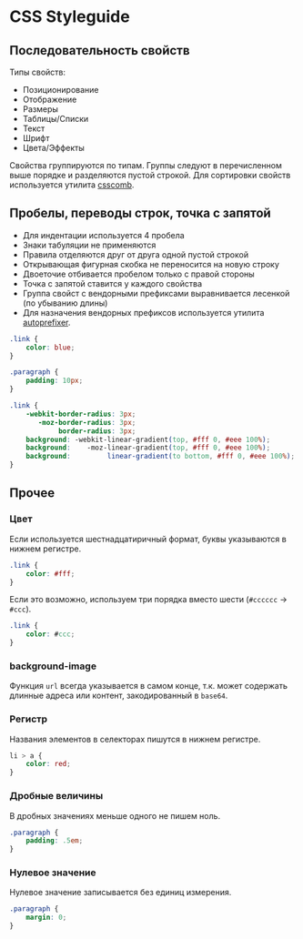 CSS Styleguide
==============

Последовательность свойств
--------------------------

Типы свойств:
- Позиционирование 
- Отображение
- Размеры
- Таблицы/Списки
- Текст
- Шрифт
- Цвета/Эффекты

Свойства группируются по типам.
Группы следуют в перечисленном выше порядке и разделяются пустой строкой.
Для сортировки свойств используется утилита [csscomb](https://github.com/csscomb/csscomb.js).


Пробелы, переводы строк, точка с запятой
----------------------------------------

- Для индентации используется 4 пробела
- Знаки табуляции не применяются
- Правила отделяются друг от друга одной пустой строкой
- Открывающая фигурная скобка не переносится на новую строку
- Двоеточие отбивается пробелом только с правой стороны
- Точка с запятой ставится у каждого свойства
- Группа свойст с вендорными префиксами выравнивается лесенкой (по убыванию длины)
- Для назначения вендорных префиксов используется утилита [autoprefixer](https://github.com/ai/autoprefixer).

```css
.link {
    color: blue;
}

.paragraph {
    padding: 10px;
}

.link {
    -webkit-border-radius: 3px;
       -moz-border-radius: 3px;
            border-radius: 3px;
    background: -webkit-linear-gradient(top, #fff 0, #eee 100%);
    background:    -moz-linear-gradient(top, #fff 0, #eee 100%);
    background:         linear-gradient(to bottom, #fff 0, #eee 100%);
}
```

Прочее
------

### Цвет

Если используется шестнадцатиричный формат, буквы указываются в нижнем регистре.

```css
.link {
    color: #fff;
}
```

Если это возможно, используем три порядка вместо шести (`#сссccc` → `#ccc`).

```css
.link {
    color: #ссс;
}
```

### background-image

Функция `url` всегда указывается в самом конце, т.к. может содержать длинные адреса или контент, закодированный в `base64`.

### Регистр

Названия элементов в селекторах пишутся в нижнем регистре.

```css
li > a {
    color: red;
}
```

### Дробные величины

В дробных значениях меньше одного не пишем ноль.

```css
.paragraph {
    padding: .5em;
}
```

### Нулевое значение

Нулевое значение записывается без единиц измерения.

```css
.paragraph {
    margin: 0;
}
```

